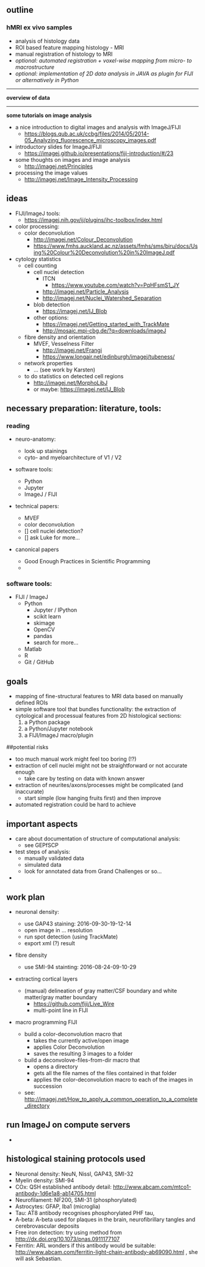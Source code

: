 ## outline


### hMRI ex vivo samples
- analysis of histology data
- ROI based feature mapping histology - MRI
- manual registration of histology to MRI
- *optional: automated registration + voxel-wise mapping from micro- to macrostructure*
- *optional: implementation of 2D data analysis in JAVA as plugin for FIJI or alternatively in Python*

___________

**overview of data**


-----------

**some tutorials on image analysis**

- a nice introduction to digital images and analysis with ImageJ/FIJI
	- https://blogs.qub.ac.uk/ccbg/files/2014/05/2014-05_Analyzing_fluorescence_microscopy_images.pdf
- introductory slides for ImageJ/FIJI
	- https://imagej.github.io/presentations/fiji-introduction/#/23
- some thoughts on images and image analysis
	- http://imagej.net/Principles
- processing the image values
	- http://imagej.net/Image_Intensity_Processing


## ideas
- FIJI/ImageJ tools:
	- https://imagej.nih.gov/ij/plugins/ihc-toolbox/index.html
- color processing:
	- color deconvolution
		- http://imagej.net/Colour_Deconvolution
		- https://www.fmhs.auckland.ac.nz/assets/fmhs/sms/biru/docs/Using%20Colour%20Deconvolution%20in%20ImageJ.pdf
- cytology statistics
	- cell counting
		- cell nuclei detection
			- ITCN
				- https://www.youtube.com/watch?v=PqHFsmS1_JY
			- http://imagej.net/Particle_Analysis
			- http://imagej.net/Nuclei_Watershed_Separation
		- blob detection
			- https://imagej.net/IJ_Blob
		- other options:
			- https://imagej.net/Getting_started_with_TrackMate
			- http://mosaic.mpi-cbg.de/?q=downloads/imageJ
	- fibre density and orientation
		- MVEF, Vesselness Filter
			- http://imagej.net/Frangi
			- https://www.longair.net/edinburgh/imagej/tubeness/
	- network properties
		- ... (see work by Karsten)
	- to do statistics on detected cell regions
		- http://imagej.net/MorphoLibJ
		- or maybe: https://imagej.net/IJ_Blob


## necessary preparation: literature, tools:

### reading

- neuro-anatomy:
	- look up stainings
	- cyto- and myeloarchitecture of V1 / V2
- software tools:
	- Python
	- Jupyter
	- ImageJ / FIJI
- technical papers:
	- MVEF
	- color deconvolution
	- [] cell nuclei detection?
	- [] ask Luke for more...

- canonical papers
	- Good Enough Practices in Scientific Programming
	- 

### software tools:

- FIJI / ImageJ
	- Python 
		- Jupyter / IPython
		- scikit learn
		- skimage
		- OpenCV
		- pandas
		- search for more...
	- Matlab
	- R
	- Git / GitHub

## goals
- mapping of fine-structural features to MRI data based on manually defined ROIs
- simple software tool that bundles functionality: the extraction of cytological and processual features from 2D histological sections:
	1. a Python package
	2. a Python/Jupyter notebook
	3. a FIJI/ImageJ macro/plugin

##potential risks
- too much manual work might feel too boring (!?)
- extraction of cell nuclei might not be straightforward or not accurate enough
	- take care by testing on data with known answer
- extraction of neurites/axons/processes might be complicated (and inaccurate)
	- start simple (low hanging fruits first) and then improve
- automated registration could be hard to achieve

## important aspects
- care about documentation of structure of computational analysis:
	- see GEPfSCP
- test steps of analysis:
	- manually validated data
	- simulated data
	- look for annotated data from Grand Challenges or so...
- 

## work plan
- neuronal density:
	- use GAP43 staining: 2016-09-30-19-12-14
	- open image in ... resolution
	- run spot detection (using TrackMate)
	- export xml (?) result
- fibre density 
	- use SMI-94 stainting: 2016-08-24-09-10-29
- extracting cortical layers
	- (manual) delineation of gray matter/CSF boundary and white matter/gray matter boundary
		- https://github.com/fiji/Live_Wire
		- multi-point line in FIJI
		
- macro programming FIJI
	- build a color-deconvolution macro that 
		- takes the currently active/open image
		- applies Color Deconvolution
		- saves the resulting 3 images to a folder
	- build a deconvolove-files-from-dir macro that
		- opens a directory
		- gets all the file names of the files contained in that folder
		- applies the color-deconvolution macro to each of the images in succession 
	- see: http://imagej.net/How_to_apply_a_common_operation_to_a_complete_directory

## run ImageJ on compute servers
- 

## histological staining protocols used

- Neuronal density: NeuN, Nissl, GAP43, SMI-32
- Myelin density: SMI-94
- COx: QSH established antibody detail: http://www.abcam.com/mtco1-antibody-1d6e1a8-ab14705.html
- Neurofilament: NF200, SMI-31 (phosphorylated)
- Astrocytes: GFAP, Iba1 (microglia)
- Tau: AT8 antibody recognises phosphorylated PHF tau, 
- A-beta: A-beta used for plaques in the brain, neurofibrillary tangles and cerebrovascular deposits
- Free iron detection: try using method from http://dx.doi.org/10.1073/pnas.0911177107
- Ferritin: ARL wonders if this antibody would be suitable: http://www.abcam.com/ferritin-light-chain-antibody-ab69090.html , she will ask Sebastian.   

